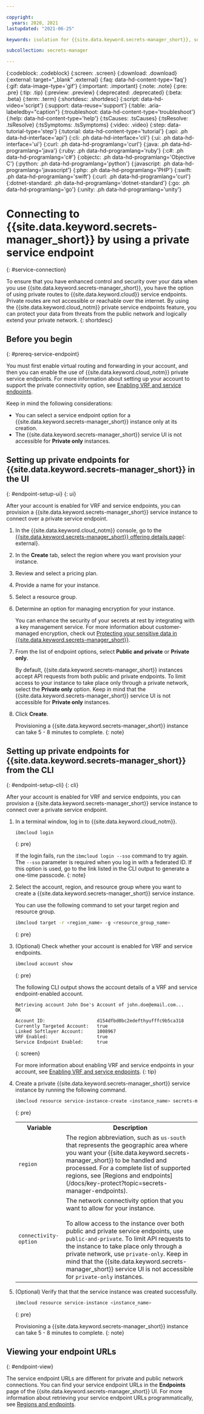 ```yaml
---

copyright:
  years: 2020, 2021
lastupdated: "2021-06-25"

keywords: isolation for {{site.data.keyword.secrets-manager_short}}, service endpoints for {{site.data.keyword.secrets-manager_short}}, private network for {{site.data.keyword.secrets-manager_short}}, network isolation in {{site.data.keyword.secrets-manager_short}}, non-public routes for {{site.data.keyword.secrets-manager_short}}, private connection for {{site.data.keyword.secrets-manager_short}}

subcollection: secrets-manager

---
```


{:codeblock: .codeblock}
{:screen: .screen}
{:download: .download}
{:external: target="_blank" .external}
{:faq: data-hd-content-type='faq'}
{:gif: data-image-type='gif'}
{:important: .important}
{:note: .note}
{:pre: .pre}
{:tip: .tip}
{:preview: .preview}
{:deprecated: .deprecated}
{:beta: .beta}
{:term: .term}
{:shortdesc: .shortdesc}
{:script: data-hd-video='script'}
{:support: data-reuse='support'}
{:table: .aria-labeledby="caption"}
{:troubleshoot: data-hd-content-type='troubleshoot'}
{:help: data-hd-content-type='help'}
{:tsCauses: .tsCauses}
{:tsResolve: .tsResolve}
{:tsSymptoms: .tsSymptoms}
{:video: .video}
{:step: data-tutorial-type='step'}
{:tutorial: data-hd-content-type='tutorial'}
{:api: .ph data-hd-interface='api'}
{:cli: .ph data-hd-interface='cli'}
{:ui: .ph data-hd-interface='ui'}
{:curl: .ph data-hd-programlang='curl'}
{:java: .ph data-hd-programlang='java'}
{:ruby: .ph data-hd-programlang='ruby'}
{:c#: .ph data-hd-programlang='c#'}
{:objectc: .ph data-hd-programlang='Objective C'}
{:python: .ph data-hd-programlang='python'}
{:javascript: .ph data-hd-programlang='javascript'}
{:php: .ph data-hd-programlang='PHP'}
{:swift: .ph data-hd-programlang='swift'}
{:curl: .ph data-hd-programlang='curl'}
{:dotnet-standard: .ph data-hd-programlang='dotnet-standard'}
{:go: .ph data-hd-programlang='go'}
{:unity: .ph data-hd-programlang='unity'}

# Connecting to {{site.data.keyword.secrets-manager_short}} by using a private service endpoint
{: #service-connection}

To ensure that you have enhanced control and security over your data when you use {{site.data.keyword.secrets-manager_short}}, you have the option of using private routes to {{site.data.keyword.cloud}} service endpoints. Private routes are not accessible or reachable over the internet. By using the {{site.data.keyword.cloud_notm}} private service endpoints feature, you can protect your data from threats from the public network and logically extend your private network.
{: shortdesc}


## Before you begin
{: #prereq-service-endpoint}

You must first enable virtual routing and forwarding in your account, and then you can enable the use of {{site.data.keyword.cloud_notm}} private service endpoints. For more information about setting up your account to support the private connectivity option, see [Enabling VRF and service endpoints](/docs/account?topic=account-vrf-service-endpoint).

Keep in mind the following considerations:

- You can select a service endpoint option for a {{site.data.keyword.secrets-manager_short}} instance only at its creation.
- The {{site.data.keyword.secrets-manager_short}} service UI is not accessible for **Private only** instances.

## Setting up private endpoints for {{site.data.keyword.secrets-manager_short}} in the UI
{: #endpoint-setup-ui}
{: ui}

After your account is enabled for VRF and service endpoints, you can provision a {{site.data.keyword.secrets-manager_short}} service instance to connect over a private service endpoint.

1. In the {{site.data.keyword.cloud_notm}} console, go to the [{{site.data.keyword.secrets-manager_short}} offering details page](/catalog/services/secrets-manager){: external}.
2. In the **Create** tab, select the region where you want provision your instance.
3. Review and select a pricing plan.
4. Provide a name for your instance.
5. Select a resource group.
6. Determine an option for managing encryption for your instance.

    You can enhance the security of your secrets at rest by integrating with a key management service. For more information about customer-managed encryption, check out [Protecting your sensitive data in {{site.data.keyword.secrets-manager_short}}](/docs/secrets-manager?topic=secrets-manager-mng-data#data-encryption).
7. From the list of endpoint options, select **Public and private** or **Private only**.

    By default, {{site.data.keyword.secrets-manager_short}} instances accept API requests from both public and private endpoints. To limit access to your instance to take place only through a private network, select the **Private only** option. Keep in mind that the {{site.data.keyword.secrets-manager_short}} service UI is not accessible for **Private only** instances.
8.  Click **Create**.

    Provisioning a {{site.data.keyword.secrets-manager_short}} instance can take 5 - 8 minutes to complete.
    {: note}

## Setting up private endpoints for {{site.data.keyword.secrets-manager_short}} from the CLI
{: #endpoint-setup-cli}
{: cli}

After your account is enabled for VRF and service endpoints, you can provision a {{site.data.keyword.secrets-manager_short}} service instance to connect over a private service endpoint.

1. In a terminal window, log in to {{site.data.keyword.cloud_notm}}.

    ```sh
    ibmcloud login
    ```
    {: pre}

    If the login fails, run the `ibmcloud login --sso` command to try again. The `--sso` parameter is required when you log in with a federated ID. If this option is used, go to the link listed in the CLI output to generate a one-time passcode.
    {: note}

2. Select the account, region, and resource group where you want to create a {{site.data.keyword.secrets-manager_short}} service instance.

    You can use the following command to set your target region and resource group.

    ```sh
    ibmcloud target -r <region_name> -g <resource_group_name>
    ```
    {: pre}

3. (Optional) Check whether your account is enabled for VRF and service endpoints.

    ```sh
    ibmcloud account show
    ```
    {: pre}

    The following CLI output shows the account details of a VRF and service
    endpoint-enabled account.

    ```plaintext
    Retrieving account John Doe's Account of john.doe@email.com...
    OK

    Account ID:                   d154dfbd0bc2edefthyufffc9b5ca318
    Currently Targeted Account:   true
    Linked Softlayer Account:     1008967
    VRF Enabled:                  true
    Service Endpoint Enabled:     true
    ```
    {: screen}

    For more information about enabling VRF and service endpoints in your account, see
    [Enabling VRF and service endpoints](/docs/account?topic=account-vrf-service-endpoint).
    {: tip}
4. Create a private {{site.data.keyword.secrets-manager_short}} service instance by running the following command.

    ```sh
    ibmcloud resource service-instance-create <instance_name> secrets-manager lite <region> -p '{"allowed_network": "<connectivity-option>"}'
    ```
    {: pre}

    <table>
      <tr>
        <th>Variable</th>
        <th>Description</th>
      </tr>
      <tr>
        <td><code>region</code></td>
        <td>The region abbreviation, such as <code>us-south</code> that represents the geographic area where you want your {{site.data.keyword.secrets-manager_short}} to be handled and processed. For a complete list of supported regions, see
    [Regions and endpoints](/docs/key-protect?topic=secrets-manager-endpoints).</td>
      </tr>
      <tr>
        <td><code>connectivity-option</code></td>
        <td>The network connectivity option that you want to allow for your instance.<br><br>To allow access to the instance over both public and private service endpoints, use <code>public-and-private</code>. To limit API requests to the instance to take place only through a private network, use <code>private-only</code>. Keep in mind that the {{site.data.keyword.secrets-manager_short}} service UI is not accessible for <code>private-only</code> instances.</td>
      </tr>
    </table>

5. (Optional) Verify that that the service instance was created successfully.

    ```sh
    ibmcloud resource service-instance <instance_name>
    ```
    {: pre}

    Provisioning a {{site.data.keyword.secrets-manager_short}} instance can take 5 - 8 minutes to complete.
    {: note}


## Viewing your endpoint URLs
{: #endpoint-view}

The service endpoint URLs are different for private and public network connections. You can find your service endpoint URLs in the **Endpoints** page of the {{site.data.keyword.secrets-manager_short}} UI. For more information about retrieving your service endpoint URLs programmatically, see [Regions and endpoints](/docs/secrets-manager?topic=secrets-manager-endpoints#view-endpoint-urls).




